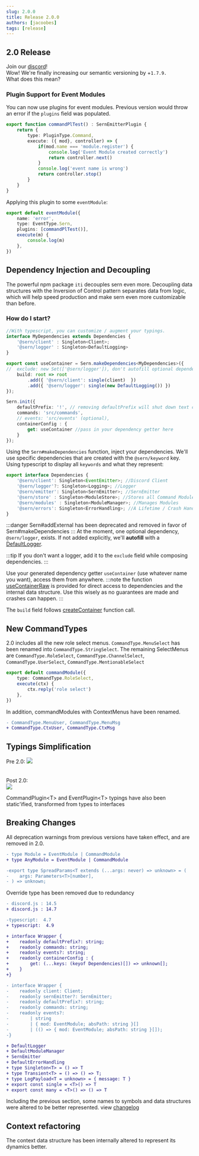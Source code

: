```yaml
---
slug: 2.0.0
title: Release 2.0.0
authors: [jacoobes]
tags: [release]
---
```


## 2.0 Release
Join our [discord](https://sern.dev/discord)! <br />
Wow! We're finally increasing our semantic versioning by +`1.7.9.` <br />
What does this mean?

### Plugin Support for Event Modules
You can now use plugins for event modules. Previous version would throw an error if the 
`plugins` field was populated.

```typescript 
export function commandPlTest() : SernEmitterPlugin {
    return {
        type: PluginType.Command,
        execute: ({ mod}, controller) => {
            if(mod.name === 'module.register') {
                console.log('Event Module created correctly')
                return controller.next()
            }
            console.log('event name is wrong')
            return controller.stop()
        }
    }
}
```
Applying this plugin to some `eventModule`: 
```typescript
export default eventModule({
    name: 'error',
    type: EventType.Sern,
    plugins: [commandPlTest()],
    execute(m) {
        console.log(m)
    },
})
```
## Dependency Injection and Decoupling

The powerful npm package `iti` decouples sern even more.
Decoupling data structures with the Inversion of Control pattern separates data from logic, which will help speed production
and make sern even more customizable than before.

### How do I start?
```typescript title="src/index.ts"
//With typescript, you can customize / augment your typings.
interface MyDependencies extends Dependencies {
    '@sern/client' : Singleton<Client>;
    '@sern/logger' : Singleton<DefaultLogging>
}

export const useContainer = Sern.makeDependencies<MyDependencies>({
//  exclude: new Set(['@sern/logger']), don't autofill optional dependencies
    build: root => root
        .add({ '@sern/client': single(client)  }) 
        .add({ '@sern/logger': single(new DefaultLogging()) })
});

Sern.init({
    defaultPrefix: '!', // removing defaultPrefix will shut down text commands
    commands: 'src/commands',
    // events: 'src/events' (optional),
    containerConfig : {
        get: useContainer //pass in your dependency getter here
    }
});

```
Using the `Sern#makeDependencies` function, inject your dependencies. 
We'll use specific dependencies that are created with the `@sern/keyword`
key.
Using typescript to display all `keywords` and what they represent:
```typescript
export interface Dependencies {
    '@sern/client': Singleton<EventEmitter>; //Discord Client
    '@sern/logger'?: Singleton<Logging>; //Logger
    '@sern/emitter': Singleton<SernEmitter>; //SernEmitter
    '@sern/store' : Singleton<ModuleStore>; //Stores all Command Modules
    '@sern/modules' : Singleton<ModuleManager>; //Manages Modules
    '@sern/errors': Singleton<ErrorHandling>; //A Lifetime / Crash Handler
}
```
:::danger
Sern#addExternal has been deprecated and removed in favor of Sern#makeDependencies
:::
At the moment,  one optional dependency, `@sern/logger`, exists. If not added explicitly,
we'll **autofill** with a [DefaultLogger](https://sern.dev/docs/api/classes/defaultlogging).

:::tip
If you don't  want a logger, add it to the
`exclude` field while composing dependencies.
:::

Use your generated dependency getter `useContainer` (use whatever name you want), access them
from anywhere.
:::note
the function [useContainerRaw](https://sern.dev/docs/api/modules#usecontainerraw) is provided for direct access to dependencies and the internal
data structure. Use this wisely as no guarantees are made and crashes can happen.
:::

The `build` field follows [createContainer](https://itijs.org/docs/quick-start#usage) function call.

## New CommandTypes
2.0 includes all the new role select menus. `CommandType.MenuSelect` has been renamed into
`CommandType.StringSelect`. The remaining SelectMenus are
`CommandType.RoleSelect`, `CommandType.ChannelSelect`, `CommandType.UserSelect`, `CommandType.MentionableSelect`
```typescript title="commands/roleselect.ts"
export default commandModule({
    type: CommandType.RoleSelect,
    execute(ctx) {
        ctx.reply('role select')
    },
})
```
In addition, commandModules with ContextMenus have been renamed.
```diff
- CommandType.MenuUser, CommandType.MenuMsg 
+ CommandType.CtxUser, CommandType.CtxMsg
```
## Typings Simplification
Pre 2.0: 
<img src="https://cdn.discordapp.com/attachments/820348341358952550/1038577974829666386/image.png" />
<br/> <br/> <br/>
Post 2.0:
<br/>
<img src="https://cdn.discordapp.com/attachments/820348341358952550/1052623728489550015/image.png" />

CommandPlugin<T\> and EventPlugin<T\> typings have also been static'ified, transformed from types to interfaces
## Breaking Changes
All deprecation warnings from previous versions have taken effect, and are removed in 2.0.

```diff
- type Module = EventModule | CommandModule
+ type AnyModule = EventModule | CommandModule

-export type SpreadParams<T extends (...args: never) => unknown> = (
-    args: Parameters<T>[number],
- ) => unknown;
```
Override type has been removed due to redundancy
```diff
- discord.js : 14.5
+ discord.js : 14.7

-typescript:  4.7
+ typescript:  4.9
```
```diff
+ interface Wrapper {
+    readonly defaultPrefix?: string;
+    readonly commands: string;
+    readonly events?: string;
+    readonly containerConfig : {
+        get: (...keys: (keyof Dependencies)[]) => unknown[];
+    }
+}

- interface Wrapper {
-    readonly client: Client;
-    readonly sernEmitter?: SernEmitter;
-    readonly defaultPrefix?: string;
-    readonly commands: string;
-    readonly events?:
-        | string
-        | { mod: EventModule; absPath: string }[]
-        | (() => { mod: EventModule; absPath: string }[]);
-}
```
```diff
+ DefaultLogger
+ DefaultModuleManager
+ SernEmitter
+ DefaultErrorHandling
+ type Singleton<T> = () => T
+ type Transient<T> = () => () => T; 
+ type LogPayload<T = unknown> = { message: T }
+ export const single = <T>() => T
+ export const many = <T>() => () => T
```
Including the previous section, some names to symbols and data structures were altered to
be better represented. view [changelog](/404.html)

## Context refactoring
The context data structure has been internally altered to represent its dynamics better. 
